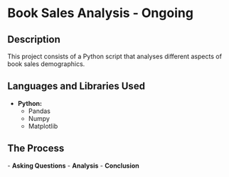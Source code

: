 <h1>Book Sales Analysis - Ongoing</h1>

<h2>Description</h2>
This project consists of a Python script that analyses different aspects of book sales demographics.
<br />


<h2>Languages and Libraries Used</h2>

- <b>Python:</b> 
   - Pandas</b>
   - Numpy</b>
   - Matplotlib</b>

<h2>The Process</h2>
- <b>Asking Questions</b> 
- <b>Analysis</b> 
- <b>Conclusion</b> 
